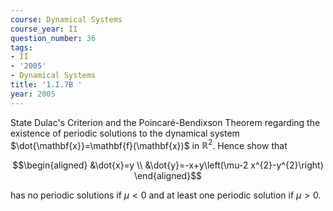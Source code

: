 ```yaml
---
course: Dynamical Systems
course_year: II
question_number: 36
tags:
- II
- '2005'
- Dynamical Systems
title: '1.I.7B '
year: 2005
---
```



State Dulac's Criterion and the Poincaré-Bendixson Theorem regarding the existence of periodic solutions to the dynamical system $\dot{\mathbf{x}}=\mathbf{f}(\mathbf{x})$ in $\mathbb{R}^{2}$. Hence show that

$$\begin{aligned}
&\dot{x}=y \\
&\dot{y}=-x+y\left(\mu-2 x^{2}-y^{2}\right)
\end{aligned}$$

has no periodic solutions if $\mu<0$ and at least one periodic solution if $\mu>0$.